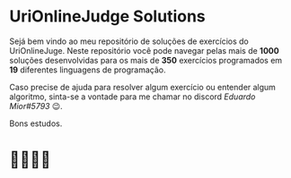 # UriOnlineJudge Solutions

Sejá bem vindo ao meu repositório de soluções de exercícios do UriOnlineJuge. Neste repositório você pode navegar pelas mais de **1000** soluções desenvolvidas para os mais de **350** exercícios programados em **19** diferentes linguagens de programação.
  
Caso precise de ajuda para resolver algum exercício ou entender algum algoritmo, sinta-se a vontade para me chamar no discord *Eduardo Mior#5793* 😉.
  
Bons estudos.
# 👩‍💻👨‍💻
